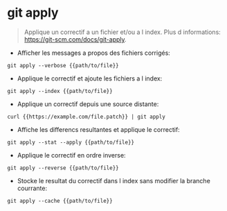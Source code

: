 # git apply

> Applique un correctif a un fichier et/ou a l index.
> Plus d informations: <https://git-scm.com/docs/git-apply>.

- Afficher les messages a propos des fichiers corrigés:

`git apply --verbose {{path/to/file}}`

- Applique le correctif et ajoute les fichiers a l index:

`git apply --index {{path/to/file}}`

- Applique un correctif depuis une source distante:

`curl {{https://example.com/file.patch}} | git apply`

- Affiche les differencs resultantes et applique le correctif:

`git apply --stat --apply {{path/to/file}}`

- Applique le correctif en ordre inverse:

`git apply --reverse {{path/to/file}}`

- Stocke le resultat du correctif dans l index sans modifier la branche courrante:

`git apply --cache {{path/to/file}}`
